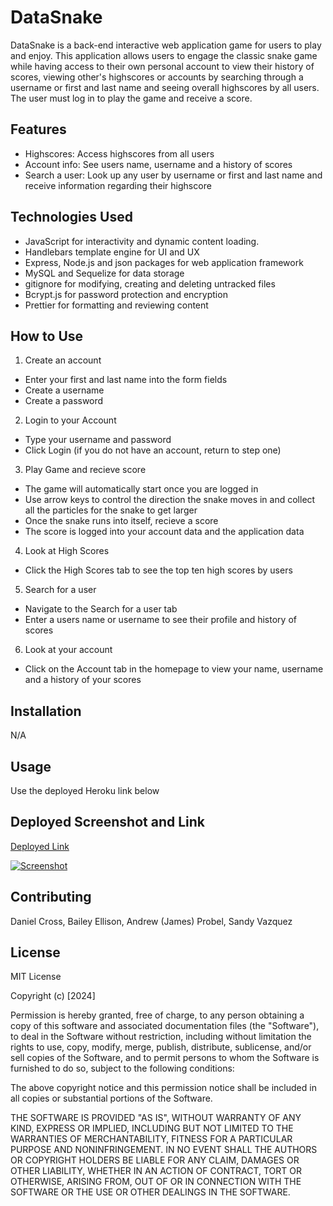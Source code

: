 # DataSnake

DataSnake is a back-end interactive web application game for users to play and enjoy. This application allows users to engage the classic snake game while having access to their own personal account to view their history of scores, viewing other's highscores or accounts by searching through a username or first and last name and seeing overall highscores by all users. The user must log in to play the game and receive a score. 

## Features

- Highscores: Access highscores from all users
- Account info: See users name, username and a history of scores
- Search a user: Look up any user by username or first and last name and receive information regarding their highscore

## Technologies Used

- JavaScript for interactivity and dynamic content loading.
- Handlebars template engine for UI and UX
- Express, Node.js and json packages for web application framework
- MySQL and Sequelize for data storage
- gitignore for modifying, creating and deleting untracked files 
- Bcrypt.js for password protection and encryption
- Prettier for formatting and reviewing content

## How to Use

1. Create an account

- Enter your first and last name into the form fields
- Create a username
- Create a password

2. Login to your Account

- Type your username and password
- Click Login (if you do not have an account, return to step one)

3. Play Game and recieve score

- The game will automatically start once you are logged in
- Use arrow keys to control the direction the snake moves in and collect all the particles for the snake to get larger
- Once the snake runs into itself, recieve a score
- The score is logged into your account data and the application data

4. Look at High Scores

- Click the High Scores tab to see the top ten high scores by users

5. Search for a user

- Navigate to the Search for a user tab
- Enter a users name or username to see their profile and history of scores

6. Look at your account

- Click on the Account tab in the homepage to view your name, username and a history of your scores

## Installation

N/A

## Usage

Use the deployed Heroku link below

## Deployed Screenshot and Link

[Deployed Link]()

[![Screenshot]()]()

## Contributing

Daniel Cross, Bailey Ellison, Andrew (James) Probel, Sandy Vazquez

## License
MIT License 

Copyright (c) [2024] 

Permission is hereby granted, free of charge, to any person obtaining a copy
of this software and associated documentation files (the "Software"), to deal
in the Software without restriction, including without limitation the rights
to use, copy, modify, merge, publish, distribute, sublicense, and/or sell
copies of the Software, and to permit persons to whom the Software is
furnished to do so, subject to the following conditions:

The above copyright notice and this permission notice shall be included in all
copies or substantial portions of the Software.

THE SOFTWARE IS PROVIDED "AS IS", WITHOUT WARRANTY OF ANY KIND, EXPRESS OR
IMPLIED, INCLUDING BUT NOT LIMITED TO THE WARRANTIES OF MERCHANTABILITY,
FITNESS FOR A PARTICULAR PURPOSE AND NONINFRINGEMENT. IN NO EVENT SHALL THE
AUTHORS OR COPYRIGHT HOLDERS BE LIABLE FOR ANY CLAIM, DAMAGES OR OTHER
LIABILITY, WHETHER IN AN ACTION OF CONTRACT, TORT OR OTHERWISE, ARISING FROM,
OUT OF OR IN CONNECTION WITH THE SOFTWARE OR THE USE OR OTHER DEALINGS IN THE
SOFTWARE.

